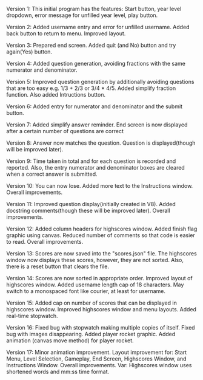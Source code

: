 Version 1:
This initial program has the features: Start button, year level dropdown, error message for unfilled year level, play button.

Version 2:
Added username entry and error for unfilled username. Added back button to return to menu. Improved layout.

Version 3:
Prepared end screen. Added quit (and No) button and try again(Yes) button.

Version 4:
Added question generation, avoiding fractions with the same numerator and denominator.

Version 5:
Improved question generation by additionally avoiding questions that are too easy e.g. 1/3 + 2/3 or 3/4 * 4/5. Added simplify fraction function. Also added Intructions button.

Version 6:
Added entry for numerator and denominator and the submit button.

Version 7:
Added simplify answer reminder. End screen is now displayed after a certain number of questions are correct

Version 8:
Answer now matches the question. Question is displayed(though will be improved later).

Version 9:
Time taken in total and for each question is recorded and reported. Also, the entry numerator and denominator boxes are cleared when a correct answer is submitted.

Version 10:
You can now lose. Added more text to the Instructions window. Overall improvements.

Version 11:
Improved question display(initially created in V8). Added docstring comments(though these will be improved later). Overall improvements.

Version 12:
Added column headers for highscores window. Added finish flag graphic using canvas. Reduced number of comments so that code is easier to read. Overall improvements.

Version 13:
Scores are now saved into the "scores.json" file. The highscores window now displays these scores, however, they are not sorted. Also, there is a reset button that clears the file.

Version 14:
Scores are now sorted in appropriate order. Improved layout of highscores window. Added username length cap of 18 characters. May switch to a monospaced font like courier, at least for username.

Version 15:
Added cap on number of scores that can be displayed in highscores window. Improved highscores window and menu layouts. Added real-time stopwatch.

Version 16:
Fixed bug with stopwatch making multiple copies of itself. Fixed bug with images disappearing. Added player rocket graphic. Added animation (canvas move method) for player rocket.

Version 17:
Minor animation improvement. Layout improvement for: Start Menu, Level Selection, Gameplay, End Screen, Highscores Window, and Instructions Window. Overall improvements.
Var:
Highscores window uses shortened words and mm:ss time format.
